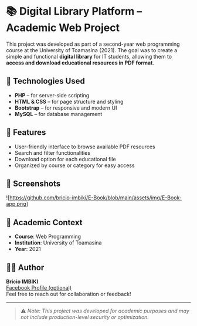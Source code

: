 # 📚 Digital Library Platform – Academic Web Project

This project was developed as part of a second-year web programming course at the University of Toamasina (2021). The goal was to create a simple and functional **digital library** for IT students, allowing them to **access and download educational resources in PDF format**.

## 🔧 Technologies Used

- **PHP** – for server-side scripting  
- **HTML & CSS** – for page structure and styling  
- **Bootstrap** – for responsive and modern UI  
- **MySQL** – for database management

## 🎯 Features

- User-friendly interface to browse available PDF resources
- Search and filter functionalities
- Download option for each educational file
- Organized by course or category for easy access

## 📸 Screenshots

![https://github.com/bricio-imbiki/E-Book/blob/main/assets/img/E-Book-app.png]

## 🏫 Academic Context

- **Course**: Web Programming
- **Institution**: University of Toamasina
- **Year**: 2021

## 🙋‍♂️ Author

**Bricio IMBIKI**  
[Facebook Profile (optional)](https://www.facebook.com/bricio.imbiki.9/?_rdr)  
Feel free to reach out for collaboration or feedback!

---

> ⚠️ *Note: This project was developed for academic purposes and may not include production-level security or optimization.*
